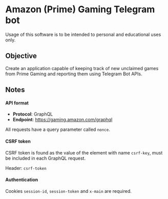 # Amazon (Prime) Gaming Telegram bot

Usage of this software is to be intended to personal and educational uses only.

## Objective

Create an application capable of keeping track of new unclaimed games from Prime Gaming and reporting them using Telegram Bot APIs. 

## Notes

#### API format

- **Protocol**: GraphQL
- **Endpoint**: https://gaming.amazon.com/graphql

All requests have a query parameter called `nonce`.

#### CSRF token

CSRF token is found as the value of the element with name `csrf-key`, must be included in each GraphQL request.

Header: `csrf-token`

#### Authentication

Cookies `session-id`, `session-token` and `x-main` are required.
